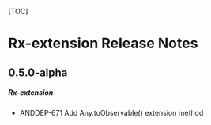[TOC]
# Rx-extension Release Notes
## 0.5.0-alpha
##### Rx-extension
* ANDDEP-671 Add Any.toObservable() extension method